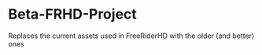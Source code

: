 # Beta-FRHD-Project
Replaces the current assets used in FreeRiderHD with the older (and better) ones
